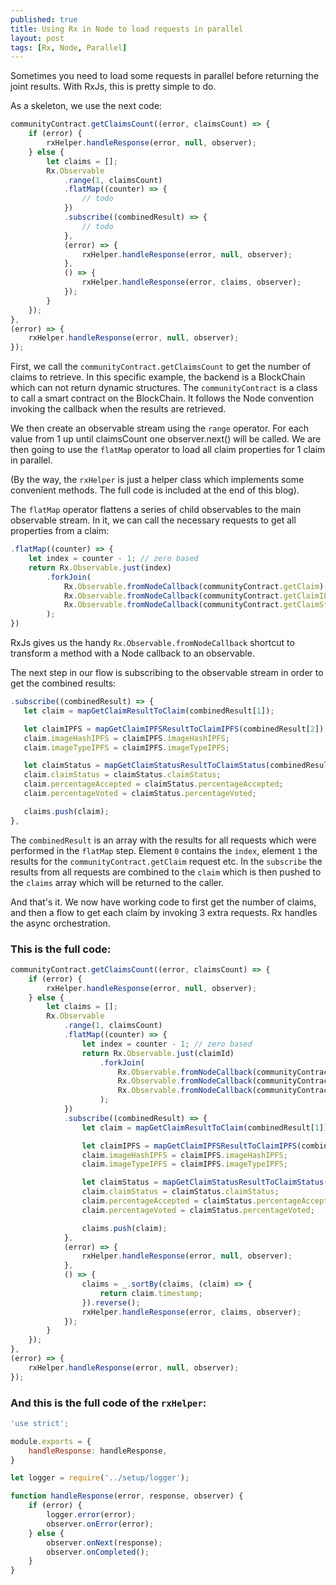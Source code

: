 ```yaml
---
published: true
title: Using Rx in Node to load requests in parallel
layout: post
tags: [Rx, Node, Parallel]
---
```

Sometimes you need to load some requests in parallel before returning the joint results. 
With RxJs, this is pretty simple to do.

As a skeleton, we use the next code:

```javascript
communityContract.getClaimsCount((error, claimsCount) => {
    if (error) {
        rxHelper.handleResponse(error, null, observer);
    } else {
        let claims = [];
        Rx.Observable
            .range(1, claimsCount)
            .flatMap((counter) => {
                // todo
            })
            .subscribe((combinedResult) => {
                // todo
            },
            (error) => {
                rxHelper.handleResponse(error, null, observer);
            },
            () => {
                rxHelper.handleResponse(error, claims, observer);
            });
        }
    });
},
(error) => {
    rxHelper.handleResponse(error, null, observer);
});
```

First, we call the `communityContract.getClaimsCount` to get the number of claims to retrieve. 
In this specific example, the backend is a BlockChain which can not return dynamic structures. 
The `communityContract` is a class to call a smart contract on the BlockChain. 
It follows the Node convention invoking the callback when the results are retrieved.

We then create an observable stream using the `range` operator. For each value from 1 up until claimsCount one observer.next() will be called.
We are then going to use the `flatMap` operator to load all claim properties for 1 claim in parallel. 

(By the way, the `rxHelper` is just a helper class which implements some convenient methods. The full code is included at the end of this blog).

The `flatMap` operator flattens a series of child observables to the main observable stream. In it, we can call the necessary requests to get all properties from a claim:

```javascript
.flatMap((counter) => {
    let index = counter - 1; // zero based
    return Rx.Observable.just(index)
        .forkJoin(
            Rx.Observable.fromNodeCallback(communityContract.getClaim)(index),
            Rx.Observable.fromNodeCallback(communityContract.getClaimIPFS)(index),
            Rx.Observable.fromNodeCallback(communityContract.getClaimStatus)(index)
        );
})
```
RxJs gives us the handy `Rx.Observable.fromNodeCallback` shortcut to transform a method with a Node callback to an observable.

The next step in our flow is subscribing to the observable stream in order to get the combined results:

 ```javascript
.subscribe((combinedResult) => {
    let claim = mapGetClaimResultToClaim(combinedResult[1]);

    let claimIPFS = mapGetClaimIPFSResultToClaimIPFS(combinedResult[2]);
    claim.imageHashIPFS = claimIPFS.imageHashIPFS;
    claim.imageTypeIPFS = claimIPFS.imageTypeIPFS;

    let claimStatus = mapGetClaimStatusResultToClaimStatus(combinedResult[3]);
    claim.claimStatus = claimStatus.claimStatus;
    claim.percentageAccepted = claimStatus.percentageAccepted;
    claim.percentageVoted = claimStatus.percentageVoted;

    claims.push(claim);
},
```
The `combinedResult` is an array with the results for all requests which were performed in the `flatMap` step.
Element `0` contains the `index`, element `1` the results for the `communityContract.getClaim` request etc.
In the `subscribe` the results from all requests are combined to the `claim` which is then pushed to the `claims` array which will be returned to the caller.

And that's it. We now have working code to first get the number of claims, and then a flow to get each claim by invoking 3 extra requests. 
Rx handles the async orchestration.

### This is the full code: 

```javascript
communityContract.getClaimsCount((error, claimsCount) => {
    if (error) {
        rxHelper.handleResponse(error, null, observer);
    } else {
        let claims = [];
        Rx.Observable
            .range(1, claimsCount)
            .flatMap((counter) => {
                let index = counter - 1; // zero based
                return Rx.Observable.just(claimId)
                    .forkJoin(
                        Rx.Observable.fromNodeCallback(communityContract.getClaim)(claimId),
                        Rx.Observable.fromNodeCallback(communityContract.getClaimIPFS)(claimId),
                        Rx.Observable.fromNodeCallback(communityContract.getClaimStatus)(claimId)
                    );
            })
            .subscribe((combinedResult) => {
                let claim = mapGetClaimResultToClaim(combinedResult[1]);

                let claimIPFS = mapGetClaimIPFSResultToClaimIPFS(combinedResult[2]);
                claim.imageHashIPFS = claimIPFS.imageHashIPFS;
                claim.imageTypeIPFS = claimIPFS.imageTypeIPFS;

                let claimStatus = mapGetClaimStatusResultToClaimStatus(combinedResult[3]);
                claim.claimStatus = claimStatus.claimStatus;
                claim.percentageAccepted = claimStatus.percentageAccepted;
                claim.percentageVoted = claimStatus.percentageVoted;

                claims.push(claim);
            },
            (error) => {
                rxHelper.handleResponse(error, null, observer);
            },
            () => {
                claims = _.sortBy(claims, (claim) => {
                    return claim.timestamp;
                }).reverse();
                rxHelper.handleResponse(error, claims, observer);
            });
        }
    });
},
(error) => {
    rxHelper.handleResponse(error, null, observer);
});

```

### And this is the full code of the `rxHelper`:

```javascript
'use strict';

module.exports = {
    handleResponse: handleResponse,
}

let logger = require('../setup/logger');

function handleResponse(error, response, observer) {
    if (error) {
        logger.error(error);
        observer.onError(error);
    } else {
        observer.onNext(response);
        observer.onCompleted();
    }
}
```